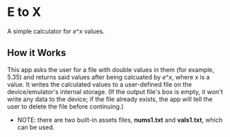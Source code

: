 # E to X
A simple calculator for *e*^*x* values.

## How it Works
This app asks the user for a file with double values in them (for example, 5.35) and returns said values after being calcuated by *e*^*x*, where *x* is a value. It writes the calculated values to a user-defined file on the device/emulator's internal storage. (If the output file's box is empty, it won't write any data to the device; if the file already exists, the app will tell the user to delete the file before continuing.)
- NOTE: there are two built-in assets files, **nums1.txt** and **vals1.txt**, which can be used.
